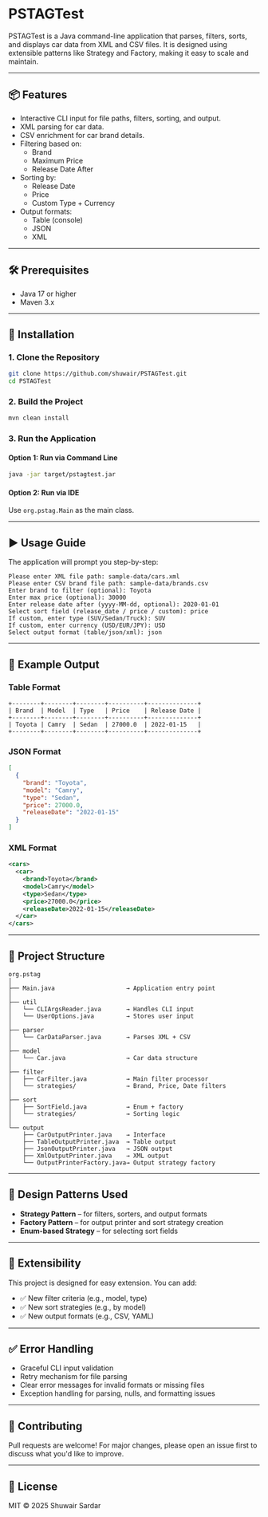 # PSTAGTest

PSTAGTest is a Java command-line application that parses, filters, sorts, and displays car data from XML and CSV files. It is designed using extensible patterns like Strategy and Factory, making it easy to scale and maintain.

---

## 📦 Features

- Interactive CLI input for file paths, filters, sorting, and output.
- XML parsing for car data.
- CSV enrichment for car brand details.
- Filtering based on:
  - Brand
  - Maximum Price
  - Release Date After
- Sorting by:
  - Release Date
  - Price
  - Custom Type + Currency
- Output formats:
  - Table (console)
  - JSON
  - XML

---

## 🛠️ Prerequisites

- Java 17 or higher
- Maven 3.x

---

## 🚀 Installation

### 1. Clone the Repository

```bash
git clone https://github.com/shuwair/PSTAGTest.git
cd PSTAGTest
```

### 2. Build the Project

```bash
mvn clean install
```

### 3. Run the Application

#### Option 1: Run via Command Line

```bash
java -jar target/pstagtest.jar
```

#### Option 2: Run via IDE

Use `org.pstag.Main` as the main class.

---

## ▶️ Usage Guide

The application will prompt you step-by-step:

```text
Please enter XML file path: sample-data/cars.xml
Please enter CSV brand file path: sample-data/brands.csv
Enter brand to filter (optional): Toyota
Enter max price (optional): 30000
Enter release date after (yyyy-MM-dd, optional): 2020-01-01
Select sort field (release_date / price / custom): price
If custom, enter type (SUV/Sedan/Truck): SUV
If custom, enter currency (USD/EUR/JPY): USD
Select output format (table/json/xml): json
```

---

## 🧾 Example Output

### Table Format

```
+--------+--------+--------+----------+--------------+
| Brand  | Model  | Type   | Price    | Release Date |
+--------+--------+--------+----------+--------------+
| Toyota | Camry  | Sedan  | 27000.0  | 2022-01-15   |
+--------+--------+--------+----------+--------------+
```

### JSON Format

```json
[
  {
    "brand": "Toyota",
    "model": "Camry",
    "type": "Sedan",
    "price": 27000.0,
    "releaseDate": "2022-01-15"
  }
]
```

### XML Format

```xml
<cars>
  <car>
    <brand>Toyota</brand>
    <model>Camry</model>
    <type>Sedan</type>
    <price>27000.0</price>
    <releaseDate>2022-01-15</releaseDate>
  </car>
</cars>
```

---

## 📁 Project Structure

```
org.pstag
│
├── Main.java                    → Application entry point
│
├── util
│   └── CLIArgsReader.java       → Handles CLI input
│   └── UserOptions.java         → Stores user input
│
├── parser
│   └── CarDataParser.java       → Parses XML + CSV
│
├── model
│   └── Car.java                 → Car data structure
│
├── filter
│   ├── CarFilter.java           → Main filter processor
│   └── strategies/              → Brand, Price, Date filters
│
├── sort
│   ├── SortField.java           → Enum + factory
│   └── strategies/              → Sorting logic
│
└── output
    ├── CarOutputPrinter.java    → Interface
    ├── TableOutputPrinter.java  → Table output
    ├── JsonOutputPrinter.java   → JSON output
    ├── XmlOutputPrinter.java    → XML output
    └── OutputPrinterFactory.java→ Output strategy factory
```

---

## 🧱 Design Patterns Used

- **Strategy Pattern** – for filters, sorters, and output formats
- **Factory Pattern** – for output printer and sort strategy creation
- **Enum-based Strategy** – for selecting sort fields

---

## 🤖 Extensibility

This project is designed for easy extension. You can add:

- ✅ New filter criteria (e.g., model, type)
- ✅ New sort strategies (e.g., by model)
- ✅ New output formats (e.g., CSV, YAML)

---

## ✅ Error Handling

- Graceful CLI input validation
- Retry mechanism for file parsing
- Clear error messages for invalid formats or missing files
- Exception handling for parsing, nulls, and formatting issues

---

## 🤝 Contributing

Pull requests are welcome! For major changes, please open an issue first to discuss what you'd like to improve.

---

## 📄 License

MIT © 2025 Shuwair Sardar
